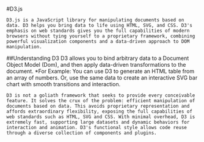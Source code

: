 #D3.js

	D3.js is a JavaScript library for manipulating documents based on data. D3 helps you bring data to life using HTML, SVG, and CSS. D3's emphasis on web standards gives you the full capabilities of modern browsers without tying yourself to a proprietary framework, combining powerful visualization components and a data-driven approach to DOM manipulation.

##Understanding D3
	D3 allows you to bind arbitrary data to a Document Object Model (Dom), and then apply data-driven transformations to the document.
	*For Example:
		You can use D3 to generate an HTML table from an array of numbers. Or, use the same data to create an interactive SVG bar chart with smooth transitions and interaction. 

	D3 is not a goliath framework that seeks to provide every conceivable feature. It solves the crux of the problem: efficient manipulation of documents based on data. This avoids proprietary representation and affords extraordinary flexibility, exposing the full capabilities of web standards such as HTML, SVG and CSS. With minimal overhead, D3 is extremely fast, supporting large datasets and dynamic behaviors for interaction and animation. D3's functional style allows code reuse through a diverse collection of components and plugins.

